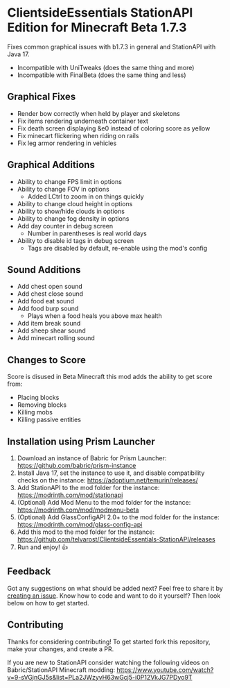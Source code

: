 # ClientsideEssentials StationAPI Edition for Minecraft Beta 1.7.3

Fixes common graphical issues with b1.7.3 in general and StationAPI with Java 17.
- Incompatible with UniTweaks (does the same thing and more)
- Incompatible with FinalBeta (does the same thing and less)

## Graphical Fixes

- Render bow correctly when held by player and skeletons
- Fix items rendering underneath container text
- Fix death screen displaying &e0 instead of coloring score as yellow
- Fix minecart flickering when riding on rails
- Fix leg armor rendering in vehicles

## Graphical Additions

- Ability to change FPS limit in options
- Ability to change FOV in options
  - Added LCtrl to zoom in on things quickly
- Ability to change cloud height in options
- Ability to show/hide clouds in options
- Ability to change fog density in options
- Add day counter in debug screen
  - Number in parentheses is real world days
- Ability to disable id tags in debug screen
  - Tags are disabled by default, re-enable using the mod's config

## Sound Additions

- Add chest open sound
- Add chest close sound
- Add food eat sound
- Add food burp sound
  - Plays when a food heals you above max health
- Add item break sound
- Add sheep shear sound
- Add minecart rolling sound

## Changes to Score

Score is disused in Beta Minecraft this mod adds the ability to get score from:
- Placing blocks
- Removing blocks
- Killing mobs
- Killing passive entities

## Installation using Prism Launcher

1. Download an instance of Babric for Prism Launcher: https://github.com/babric/prism-instance
2. Install Java 17, set the instance to use it, and disable compatibility checks on the instance: https://adoptium.net/temurin/releases/
3. Add StationAPI to the mod folder for the instance: https://modrinth.com/mod/stationapi
4. (Optional) Add Mod Menu to the mod folder for the instance: https://modrinth.com/mod/modmenu-beta
5. (Optional) Add GlassConfigAPI 2.0+ to the mod folder for the instance: https://modrinth.com/mod/glass-config-api
6. Add this mod to the mod folder for the instance: https://github.com/telvarost/ClientsideEssentials-StationAPI/releases
7. Run and enjoy! 👍

## Feedback

Got any suggestions on what should be added next? Feel free to share it by [creating an issue](https://github.com/telvarost/ClientsideEssentials-StationAPI/issues/new). Know how to code and want to do it yourself? Then look below on how to get started.

## Contributing

Thanks for considering contributing! To get started fork this repository, make your changes, and create a PR. 

If you are new to StationAPI consider watching the following videos on Babric/StationAPI Minecraft modding: https://www.youtube.com/watch?v=9-sVGjnGJ5s&list=PLa2JWzyvH63wGcj5-i0P12VkJG7PDyo9T
